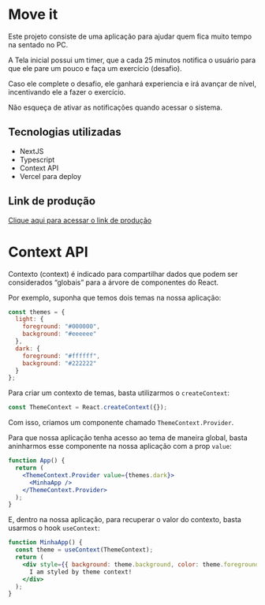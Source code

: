 # Move it

Este projeto consiste de uma aplicação para ajudar quem fica muito tempo na sentado no PC.

A Tela inicial possui um timer, que a cada 25 minutos notifica o usuário para que ele pare um pouco e faça um exercício (desafio).

Caso ele complete o desafio, ele ganhará experiencia e irá avançar de nível, incentivando ele a fazer o exercício.

Não esqueça de ativar as notificações quando acessar o sistema.

## Tecnologias utilizadas

- NextJS
- Typescript
- Context API
- Vercel para deploy

## Link de produção

[Clique aqui para acessar o link de produção](https://moveit-beige.vercel.app)

# Context API

Contexto (context) é indicado para compartilhar dados que podem ser considerados “globais” para a árvore de componentes do React.

Por exemplo, suponha que temos dois temas na nossa aplicação:

```jsx
const themes = {
  light: {
    foreground: "#000000",
    background: "#eeeeee"
  },
  dark: {
    foreground: "#ffffff",
    background: "#222222"
  }
};
```

Para criar um contexto de temas, basta utilizarmos o `createContext`:

```jsx
const ThemeContext = React.createContext({});
```

Com isso, criamos um componente chamado `ThemeContext.Provider`. 

Para que nossa aplicação tenha acesso ao tema de maneira global, basta aninharmos esse componente na nossa aplicação com a prop `value`:

```jsx
function App() {
  return (
    <ThemeContext.Provider value={themes.dark}>
      <MinhaApp />
    </ThemeContext.Provider>
  );
}
```
E, dentro na nossa aplicação, para recuperar o valor do contexto, basta usarmos o hook `useContext`:

```jsx
function MinhaApp() {
  const theme = useContext(ThemeContext);
  return (
    <div style={{ background: theme.background, color: theme.foreground }}>
      I am styled by theme context!
    </div>
  );
}
```